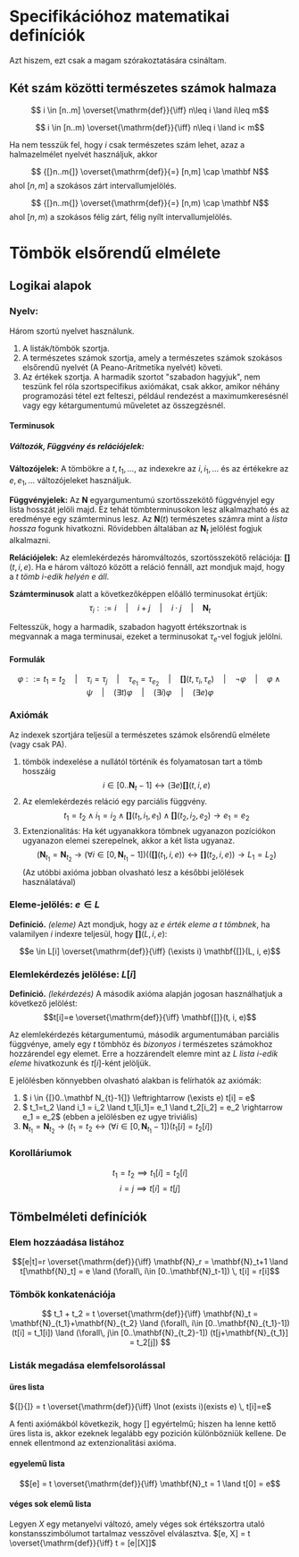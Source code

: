 # Specifikációhoz matematikai definíciók
Azt hiszem, ezt csak a magam szórakoztatására csináltam. 

## Két szám közötti természetes számok halmaza
$$ i \in [n..m] \overset{\mathrm{def}}{\iff} n\leq i \land i\leq m$$

$$ i \in [n..m) \overset{\mathrm{def}}{\iff} n\leq i \land i< m$$



Ha nem tesszük fel, hogy $i$ csak természetes szám lehet, azaz a halmazelmélet nyelvét használjuk, akkor 

$$ {[}n..m{]}  \overset{\mathrm{def}}{=} [n,m] \cap \mathbf N$$ ahol ${[}n,m{]}$ a szokásos zárt intervallumjelölés.

$$ {[}n..m{]}  \overset{\mathrm{def}}{=} [n,m) \cap \mathbf N$$ ahol ${[}n,m{)}$ a szokásos félig zárt, félig nyílt intervallumjelölés.

# Tömbök elsőrendű elmélete

## Logikai alapok

### Nyelv:
Három szortú nyelvet használunk. 
1. A listák/tömbök szortja. 
2. A természetes számok szortja, amely a természetes számok szokásos elsőrendű nyelvét (A Peano-Aritmetika nyelvét) követi.
3. Az értékek szortja. 
A harmadik szortot "szabadon hagyjuk", nem teszünk fel róla szortspecifikus axiómákat, csak akkor, amikor néhány programozási tétel ezt felteszi, például rendezést a maximumkeresésnél vagy egy kétargumentumú műveletet az összegzésnél.


#### Terminusok
##### Változók, Függvény és relációjelek: 
**Változójelek:** A tömbökre a $t, t_1, \dots$, az indexekre az $i, i_1, \dots$ és az értékekre az $e, e_1, \dots$ változójeleket használjuk. 

**Függvényjelek:** Az $\mathbf N$ egyargumentumú szortösszekötő függvényjel egy lista hosszát jelöli majd. Ez tehát tömbterminusokon lesz alkalmazható és az eredménye egy számterminus lesz. Az $\mathbf{N}(t)$ természetes számra mint a *lista hossza* fogunk hivatkozni. Rövidebben általában az $\mathbf N_t$ jelölést fogjuk alkalmazni.

**Relációjelek:** Az elemlekérdezés háromváltozós, szortösszekötő relációja: $\mathbf{[]}(t, i, e)$. Ha e három változó között a reláció fennáll, azt mondjuk majd, hogy a *$t$ tömb $i$-edik helyén $e$ áll*. 

**Számterminusok** alatt a következőképpen előálló terminusokat értjük:
$$ 
    \tau_i ::=      i 
    \quad |\quad    i + j 
    \quad |\quad    i\cdot j
    \quad |\quad    \mathbf N_t 
$$

Feltesszük, hogy a harmadik, szabadon hagyott értékszortnak is megvannak a maga terminusai, ezeket a terminusokat $\tau_e$-vel fogjuk jelölni.

#### Formulák

$$ 
    \varphi ::=     t_1 = t_2
    \quad |\quad    \tau_{i} = \tau_{j}
    \quad |\quad    \tau_{e_1} = \tau_{e_2}
    \quad |\quad    \mathbf{[]}(t, \tau_{i}, \tau_{e})
    \quad |\quad    \lnot \varphi
    \quad |\quad    \varphi \land \psi    
    \quad |\quad    (\exists t) \varphi
    \quad |\quad    (\exists i) \varphi
    \quad |\quad    (\exists e) \varphi
$$

### Axiómák
Az indexek szortjára teljesül a természetes számok elsőrendű elmélete (vagy csak PA).

1. tömbök indexelése a nullától történik és folyamatosan tart a tömb hosszáig 
$$ i \in {[}0..\mathbf N_t-1{]} \leftrightarrow (\exists e) \mathbf{[]}(t, i, e)$$
2. Az elemlekérdezés reláció egy parciális függvény.
$$ t_1=t_2 \land i_1 = i_2 \land \mathbf{[]}(t_1, i_1, e_1) \land \mathbf{[]}(t_2, i_2, e_2)\rightarrow e_1 = e_2$$
3. Extenzionalitás: Ha két ugyanakkora tömbnek ugyanazon pozíciókon ugyanazon elemei szerepelnek, akkor a két lista ugyanaz.
$$ (\mathbf N_{t_1} = \mathbf N _{t_2} \rightarrow (\forall i \in {[}0, \mathbf{N}_{t_1}-1{]}) ((\mathbf{[]}(t_1, i, e)) \leftrightarrow \mathbf{[]}(t_2, i, e)) \rightarrow L_1=L_2)$$
(Az utóbbi axióma jobban olvasható lesz a későbbi jelölések használatával)

### Eleme-jelölés: $e\in L$
**Definíció.** *(eleme)* Azt mondjuk, hogy az *$e$ érték eleme a $t$ tömbnek*, ha valamilyen $i$ indexre teljesül, hogy $\mathbf{[]}(L, i, e)$:

$$e \in L[i] \overset{\mathrm{def}}{\iff} (\exists i) \mathbf{[]}(L, i, e)$$

### Elemlekérdezés jelölése: $L[i]$
**Definíció.** *(lekérdezés)* A második axióma alapján jogosan használhatjuk a következő jelölést:
$$t[i]=e \overset{\mathrm{def}}{\iff} \mathbf{[]}(t, i, e)$$

Az elemlekérdezés kétargumentumú, második argumentumában parciális függvénye, amely egy $t$ tömbhöz és *bizonyos* $i$ természetes számokhoz hozzárendel egy elemet. Erre a hozzárendelt elemre mint az *L lista i-edik eleme* hivatkozunk és $t[i]$-ként jelöljük.

E jelölésben könnyebben olvasható alakban is felírhatók az axiómák:

1. $ i \in {[}0..\mathbf N_{t}-1{]} \leftrightarrow (\exists e) t[i] = e$
2. $ t_1=t_2 \land i_1 = i_2 \land t_1[i_1]= e_1 \land t_2[i_2] = e_2 \rightarrow e_1 = e_2$ (ebben a jelölésben ez ugye triviális)
3. $\mathbf{N}_{t_1} = \mathbf{N}_{t_2} \rightarrow (t_1=t_2 \leftrightarrow (\forall i \in {[}0, \mathbf{N}_{t_1}-1{]}) (t_1[i] = t_2[i] )$

### Korolláriumok
$$ t_1 = t_2 \implies t_1[i] = t_2[i] $$
$$ i = j \implies t[i] = t[j] $$


## Tömbelméleti definíciók
### Elem hozzáadása listához
$$[e|t]=r \overset{\mathrm{def}}{\iff} \mathbf{N}_r = \mathbf{N}_t+1 \land t[\mathbf{N}_t] = e \land (\forall\, i\in [0..\mathbf{N}_t-1]) \, t[i] = r[i]$$

### Tömbök konkatenációja
$$ 
    t_1 + t_2 = t \overset{\mathrm{def}}{\iff} 
    \mathbf{N}_t = \mathbf{N}_{t_1}+\mathbf{N}_{t_2} 
    \land (\forall\, i\in [0..\mathbf{N}_{t_1}-1]) (t[i] = t_1[i])
    \land (\forall\, j\in [0..\mathbf{N}_{t_2}-1]) (t[j+\mathbf{N}_{t_1}] = t_2[j])
$$

### Listák megadása elemfelsorolással
#### üres lista
${[}{]} = t \overset{\mathrm{def}}{\iff}  \lnot (exists i)(exists e) \, t[i]=e$

A fenti axiómákból következik, hogy ${[}{]}$ egyértelmű; hiszen ha lenne kettő üres lista is, akkor ezeknek legalább egy pozición különbözniük kellene. De ennek ellentmond az extenzionalitási axióma. 

#### egyelemű lista
$$[e] = t \overset{\mathrm{def}}{\iff} \mathbf{N}_t = 1 \land t[0] = e$$

#### véges sok elemű lista
Legyen $X$ egy metanyelvi változó, amely véges sok értékszortra utaló konstansszimbólumot tartalmaz vesszővel elválasztva.
$[e, X] = t \overset{\mathrm{def}}{\iff} t = [e|[X]]$

